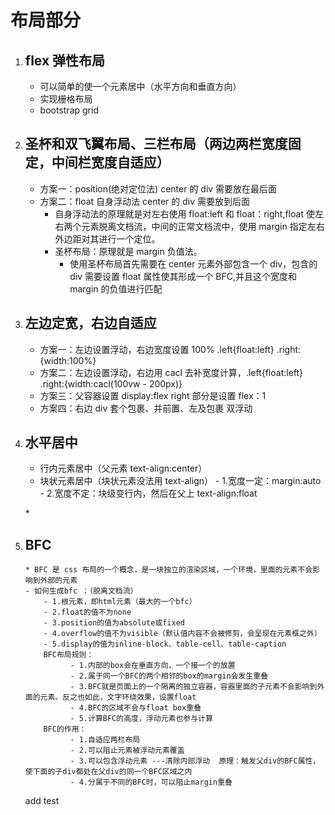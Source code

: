 ﻿# 布局部分

1.  ## flex 弹性布局

    * 可以简单的使一个元素居中（水平方向和垂直方向）

    - 实现栅格布局
    - bootstrap grid

2.  ## 圣杯和双飞翼布局、三栏布局（两边两栏宽度固定，中间栏宽度自适应）

    * 方案一：position(绝对定位法) center 的 div 需要放在最后面

    - 方案二：float 自身浮动法 center 的 div 需要放到后面
      * 自身浮动法的原理就是对左右使用 float:left 和 float：right,float 使左右两个元素脱离文档流，中间的正常文档流中，使用 margin 指定左右外边距对其进行一个定位。
      * 圣杯布局：原理就是 margin 负值法。
        * 使用圣杯布局首先需要在 center 元素外部包含一个 div，包含的 div 需要设置 float 属性使其形成一个 BFC,并且这个宽度和 margin 的负值进行匹配

3.  ## 左边定宽，右边自适应

    * 方案一：左边设置浮动，右边宽度设置 100% .left{float:left} .right:{width:100%}

    - 方案二：左边设置浮动，右边用 cacl 去补宽度计算，.left{float:left} .right:{width:cacl(100vw - 200px)}
    - 方案三：父容器设置 display:flex right 部分是设置 flex：1
    - 方案四：右边 div 套个包裹、并前置、左及包裹 双浮动

4.  ## 水平居中

    * 行内元素居中（父元素 text-align:center）
    * 块状元素居中（块状元素没法用 text-align） - 1.宽度一定：margin:auto - 2.宽度不定：块级变行内，然后在父上 text-align:float

    \*

5.  ## BFC

        * BFC 是 css 布局的一个概念，是一块独立的渲染区域，一个环境，里面的元素不会影响到外部的元素
        - 如何生成bfc ：（脱离文档流）
            - 1.根元素，即html元素（最大的一个bfc）
            - 2.float的值不为none
            - 3.position的值为absolute或fixed
            - 4.overflow的值不为visible（默认值内容不会被修剪，会呈现在元素框之外）
            - 5.display的值为inline-block、table-cell、table-caption
            BFC布局规则：
                  - 1.内部的box会在垂直方向，一个接一个的放置
                  - 2.属于同一个BFC的两个相邻的box的margin会发生重叠
                  - 3.BFC就是页面上的一个隔离的独立容器，容器里面的子元素不会影响到外面的元素。反之也如此，文字环绕效果，设置float
                  - 4.BFC的区域不会与float box重叠
                  - 5.计算BFC的高度，浮动元素也参与计算
            BFC的作用：
                  - 1.自适应两栏布局
                  - 2.可以阻止元素被浮动元素覆盖
                  - 3.可以包含浮动元素 ---清除内部浮动  原理：触发父div的BFC属性，使下面的子div都处在父div的同一个BFC区域之内
                  - 4.分属于不同的BFC时，可以阻止margin重叠

    add test
